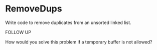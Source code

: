 # RemoveDups
Write code to remove duplicates from an unsorted linked list.

FOLLOW UP

How would you solve this problem if a temporary buffer is not allowed?
